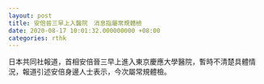 ```yaml
---
layout: post
title: 安倍晉三早上入醫院　消息指屬常規體檢
date: 2020-08-17 10:01:32.000000000 +08:00
categories: rthk
---
```


日本共同社報道，首相安倍晉三早上進入東京慶應大學醫院，暫時不清楚具體情況，報道引述安倍身邊人士表示，今次屬常規體檢。
